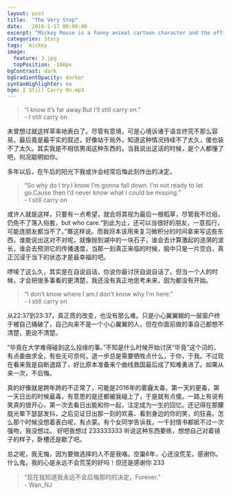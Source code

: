 ```yaml
---
layout: post
title:  "The Very Step"
date:   2016-1-17 00:00:00
excerpt: "Mickey Mouse is a funny animal cartoon character and the official mascot of..."
categories: Story
tags:  mickey
image:
  feature: 3.jpg
  topPosition: -100px
bgContrast: dark
bgGradientOpacity: darker
syntaxHighlighter: no
bgm: I Still Carry On.mp3
---
```

<blockquote class="u--startsWithDoubleQuote">“I know it’s far away.But I’ll still carry on.” <br/> - I still carry on</blockquote>

未曾想过就这样草率地表白了。尽管有意境，可是心境诉诸于语言终究不那么容易，最后竟是最平实的叙述，好像站于局外，知道这种情况持续不了太久，傻也装不了太久。其实我是不相信男闺这种东西的，当我说出这话的时候，是个人都懂了吧，何况聪明如你。

多年以后，在午后的阳光下我或许会经常后悔此刻作出的决定。

<blockquote class="u--startsWithDoubleQuote">“So why do I try.I know I’m gonna fall down.
I’m not ready to let go.Cause then I’d never know what I could be missing.” <br/> - I still carry on</blockquote>

或许人就是这样，只要有一点希望，就会将其视为最后一根稻草，尽管我不烂俗，仍免不了落入俗套，but who care.“到此为止，还可以当很好的朋友，一意孤行，可能连朋友都当不了。”骞这样说。而我将本该用来复习微积分的时间拿来写这些东西，谁能说出这对不对呢，就像抛到湖中的一块石子，谁会去计算激起的涟漪的波长，谁会去预测它的传播速度，当那一刻真正来临的时候，脑中只是一片空白，真正沉浸于当下的状态才是最幸福的吧。

啰嗦了这么久，其实是在自说自话，你说你最讨厌自说自话了。但当一个人的时候，才会把很多事看的更清楚，我还没有真正地思考未来，因为都没有开始。
<blockquote class="u--startsWithDoubleQuote">“I don’t know where I am.I don’t know why I’m here.” <br/> - I still carry on</blockquote>

从22:37到23:37，真正质的改变，也没有那么难。只是小心翼翼糊的一层窗户终于被自己捅破了，自己向来不是一个小心翼翼的人，但在你面前做的事自己都想不清楚，更说不清楚。

“毕竟在大学难得碰到这么投缘的事。”不知是什么时候开始讨厌“毕竟”这个词的，有点委曲求全，有些无可奈何，退一步总是需要牺牲点什么，于你，于我。不过现在看来我是自断退路了，好比原本准备来个曲线救国最后成了知难勇进了。如果从来一次，不后悔。

真的好像就是跨年跨的不正常了，可能是2016年的雾霾太毒，第一天的更毒，第一天日出的时候最毒，有意思的是还都被我碰上了，于是就有点傻。一路上有说有笑真的很开心，第一次去看日出能和你一起，注定成为一生的回忆。还记得在那朦胧光晕下瑟瑟发抖，之后见证日出那一刻的欢喜、看到身边的你的笑，的狂喜。怎么那个时候没想着表白呢，有点蒙。有个女同学告诉我，一千封情书都抵不过一次强吻，我没想过。   好吧我想过 233333333 听说这种东西要练，想想自己对着镜子的样子，卧槽还是歇了吧。

总之呢，我无悔，因为要做选择的人不是我咯。空巢6年，心还没荒芜，感谢你。什么鬼，我的心是永远不会荒芜的好吗！但还是感谢你  233

<blockquote class="largeQuote">“现在我知道我永远不会后悔那时的决定，Forever.” <br/>- Wan_NJ</blockquote>

